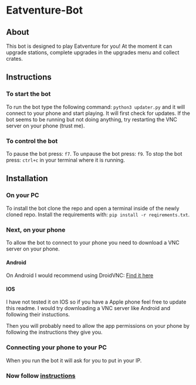 # Eatventure-Bot

## About
This bot is designed to play Eatventure for you!
At the moment it can upgrade stations, complete upgrades in the upgrades menu and collect crates.

## Instructions

### To start the bot
To run the bot type the following command: `python3 updater.py` and it will connect to your phone and start playing.
It will first check for updates.
If the bot seems to be running but not doing anything, try restarting the VNC server on your phone (trust me).

### To control the bot
To pause the bot press: `f7`.
To unpause the bot press: `f9`.
To stop the bot press: `ctrl+c` in your terminal where it is running.

## Installation

### On your PC
To install the bot clone the repo and open a terminal inside of the newly cloned repo.
Install the requirements with: `pip install -r reqirements.txt`.


### Next, on your phone
To allow the bot to connect to your phone you need to download a VNC server on your phone.

#### Android
On Android I would recommend using DroidVNC: [Find it here](https://play.google.com/store/apps/details?id=net.christianbeier.droidvnc_ng&hl=en_US&pli=1)

#### IOS
I have not tested it on IOS so if you have a Apple phone feel free to update this readme.
I would try downloading a VNC server like Android and following their instuctions.

Then you will probably need to allow the app permissions on your phone by following the instructions they give you.

### Connecting your phone to your PC
When you run the bot it will ask for you to put in your IP.

### Now follow [instructions](#instructions)
